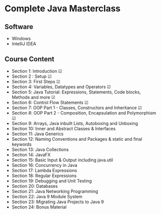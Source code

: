# Complete Java Masterclass

## Software
* Windows
* IntelliJ IDEA

## Course Content 
* Section 1: Introduction ☑
* Section 2 : Setup ☑
* Section 3: First Steps ☑
* Section 4: Variables, Datatypes and Operators ☑
* Section 5: Java Tutorial: Expressions, Statements, Code blocks, Methods and more ☑
* Section 6: Control Flow Statements ☑
* Section 7: OOP Part 1 - Classes, Constructors and Inheritance ☑
* Section 8: OOP Part 2 - Composition, Encapsulation and Polymorphism ☑
* Section 9: Arrays, Java inbuilt Lists, Autoboxing and Unboxing 
* Section 10: Inner and Abstract Classes & Interfaces
* Section 11: Java Generics 
* Section 12: Naming Conventions and Packages & static and final keywords 
* Section 13: Java Collections 
* Section 14: JavaFX
* Section 15: Basic Input & Output including java.util
* Section 16: Concurrency in Java
* Section 17: Lambda Expressions
* Section 18: Regular Expressions 
* Section 19: Debugging and Unit Testing 
* Section 20: Databases
* Section 21: Java Networking Programming 
* Section 22: Java 9 Module System
* Section 23: Migrating Java Projects to Java 9
* Section 24: Bonus Material



